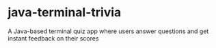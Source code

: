 # java-terminal-trivia
A Java-based terminal quiz app where users answer questions and get instant feedback on their scores
